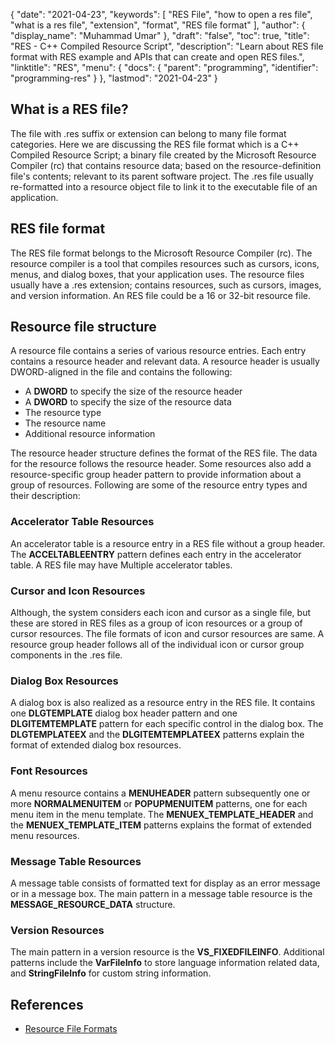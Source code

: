 {
  "date": "2021-04-23",
  "keywords": [
    "RES File",
    "how to open a res file",
    "what is a res file",
    "extension",
    "format",
    "RES file format"
  ],
  "author": {
    "display_name": "Muhammad Umar"
  },
  "draft": "false",
  "toc": true,
  "title": "RES - C++ Compiled Resource Script",
  "description": "Learn about RES file format with RES example and APIs that can create and open RES files.",
  "linktitle": "RES",
  "menu": {
    "docs": {
      "parent": "programming",
      "identifier": "programming-res"
    }
  },
  "lastmod": "2021-04-23"
}

## What is a RES file?
The file with .res suffix or extension can belong to many file format categories. Here we are discussing the RES file format which is a C++ Compiled Resource Script; a binary file created by the Microsoft Resource Compiler (rc) that contains resource data; based on the resource-definition file's contents; relevant to its parent software project. The .res file usually re-formatted into a resource object file to link it to the executable file of an application.

## RES file format
The RES file format belongs to the Microsoft Resource Compiler (rc). The resource compiler is a tool that compiles resources such as cursors, icons, menus, and dialog boxes, that your application uses. The resource files usually have a .res extension; contains resources, such as cursors, images, and version information. An RES file could be a 16 or 32-bit resource file.
## Resource file structure
A resource file contains a series of various resource entries. Each entry contains a resource header and relevant data. A resource header is usually DWORD-aligned in the file and contains the following:

- A **DWORD** to specify the size of the resource header
- A **DWORD** to specify the size of the resource data
- The resource type
- The resource name
- Additional resource information

The resource header structure defines the format of the RES file. The data for the resource follows the resource header. Some resources also add a resource-specific group header pattern to provide information about a group of resources. Following are some of the resource entry types and their description:

### Accelerator Table Resources
An accelerator table is a resource entry in a RES file without a group header. The **ACCELTABLEENTRY** pattern defines each entry in the accelerator table. A RES file may have Multiple accelerator tables.

### Cursor and Icon Resources
Although, the system considers each icon and cursor as a single file, but these are stored in RES files as a group of icon resources or a group of cursor resources. The file formats of icon and cursor resources are same. A resource group header follows all of the individual icon or cursor group components in the .res file.

### Dialog Box Resources
A dialog box is also realized as a resource entry in the RES file. It contains one **DLGTEMPLATE** dialog box header pattern and one **DLGITEMTEMPLATE** pattern for each specific control in the dialog box. The **DLGTEMPLATEEX** and the **DLGITEMTEMPLATEEX** patterns explain the format of extended dialog box resources.

### Font Resources
A menu resource contains a **MENUHEADER** pattern subsequently one or more **NORMALMENUITEM** or **POPUPMENUITEM** patterns, one for each menu item in the menu template. The **MENUEX_TEMPLATE_HEADER** and the **MENUEX_TEMPLATE_ITEM** patterns explains the format of extended menu resources.

### Message Table Resources
A message table consists of formatted text for display as an error message or in a message box. The main pattern in a message table resource is the **MESSAGE_RESOURCE_DATA** structure.

### Version Resources
The main pattern in a version resource is the **VS_FIXEDFILEINFO**. Additional patterns include the **VarFileInfo** to store language information related data, and **StringFileInfo** for custom string information.




## References

 * [Resource File Formats](https://learn.microsoft.com/en-us/windows/win32/menurc/resource-file-formats)
 
 

